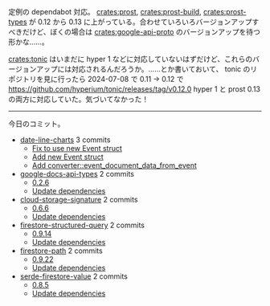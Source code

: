 定例の dependabot 対応。 [crates:prost], [crates:prost-build], [crates:prost-types] が 0.12 から 0.13 に上がっている。合わせていろいろバージョンアップすべきだけど、ぼくの場合は [crates:google-api-proto] のバージョンアップを待つ形かな……。

[crates:tonic] はいまだに hyper 1 などに対応していないはずだけど、これらのバージョンアップには対応されるんだろうか。……とか書いておいて、 tonic のリポジトリを見に行ったら 2024-07-08 で 0.11 -> 0.12 で <https://github.com/hyperium/tonic/releases/tag/v0.12.0> hyper 1 と prost 0.13 の両方に対応していた。気づいてなかった！

---

今日のコミット。

- [date-line-charts](https://github.com/bouzuya/date-line-charts) 3 commits
  - [Fix to use new Event struct](https://github.com/bouzuya/date-line-charts/commit/6eb2131a0396bc4f1c11d1134e316a3b92b25afc)
  - [Add new Event struct](https://github.com/bouzuya/date-line-charts/commit/117d5debd0cb09390bc86da713e012aaf17814e2)
  - [Add converter::event_document_data_from_event](https://github.com/bouzuya/date-line-charts/commit/7d1daf18315635b27b91d53b98b11ff9f905bb9b)
- [google-docs-api-types](https://github.com/bouzuya/google-docs-api-types) 2 commits
  - [0.2.6](https://github.com/bouzuya/google-docs-api-types/commit/118649601d2705b522684928c801af1c3678f69c)
  - [Update dependencies](https://github.com/bouzuya/google-docs-api-types/commit/317a6ee168cf9694c286bc455a3d2d3786d51f33)
- [cloud-storage-signature](https://github.com/bouzuya/cloud-storage-signature) 2 commits
  - [0.6.6](https://github.com/bouzuya/cloud-storage-signature/commit/21bea879be18a91fc104ad4549b0657bcef1a0ef)
  - [Update dependencies](https://github.com/bouzuya/cloud-storage-signature/commit/1e89ad8fef4fc4d536e28fb594a4ebeb0c8767dd)
- [firestore-structured-query](https://github.com/bouzuya/firestore-structured-query) 2 commits
  - [0.9.14](https://github.com/bouzuya/firestore-structured-query/commit/95c302d350a103c2be4c3db03fedfee8806b27a0)
  - [Update dependencies](https://github.com/bouzuya/firestore-structured-query/commit/51c152577d97a7da07180e5fab31a3d547d89233)
- [firestore-path](https://github.com/bouzuya/firestore-path) 2 commits
  - [0.9.22](https://github.com/bouzuya/firestore-path/commit/bc523ba401ad348e0086bb679a6e1ef426b9244f)
  - [Update dependencies](https://github.com/bouzuya/firestore-path/commit/61bea387c41274638566d7e7af8199bc0b6dbd3e)
- [serde-firestore-value](https://github.com/bouzuya/serde-firestore-value) 2 commits
  - [0.8.5](https://github.com/bouzuya/serde-firestore-value/commit/6e40711f662edcb7083088412e9b6ebe63f1d1c0)
  - [Update dependencies](https://github.com/bouzuya/serde-firestore-value/commit/4f6ba93ad633b991273edc3f31a511718491eedf)

[crates:google-api-proto]: https://crates.io/crates/google-api-proto
[crates:prost-build]: https://crates.io/crates/prost-build
[crates:prost-types]: https://crates.io/crates/prost-types
[crates:prost]: https://crates.io/crates/prost
[crates:tonic]: https://crates.io/crates/tonic
